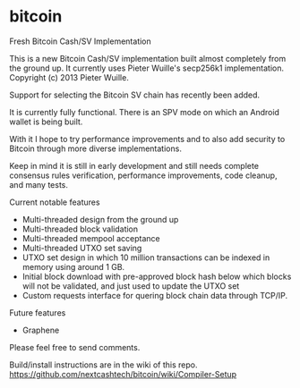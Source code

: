 # bitcoin
Fresh Bitcoin Cash/SV Implementation

This is a new Bitcoin Cash/SV implementation built almost completely from the ground up.
It currently uses Pieter Wuille's secp256k1 implementation. Copyright (c) 2013 Pieter Wuille.

Support for selecting the Bitcoin SV chain has recently been added.

It is currently fully functional. There is an SPV mode on which an Android wallet is being built.

With it I hope to try performance improvements and to also add security to Bitcoin through more diverse implementations.

Keep in mind it is still in early development and still needs complete consensus rules verification, performance improvements, code cleanup, and many tests.

Current notable features
* Multi-threaded design from the ground up
* Multi-threaded block validation
* Multi-threaded mempool acceptance
* Multi-threaded UTXO set saving
* UTXO set design in which 10 million transactions can be indexed in memory using around 1 GB.
* Initial block download with pre-approved block hash below which blocks will not be validated, and just used to update the UTXO set
* Custom requests interface for quering block chain data through TCP/IP.

Future features
* Graphene

Please feel free to send comments.

Build/install instructions are in the wiki of this repo.
https://github.com/nextcashtech/bitcoin/wiki/Compiler-Setup

